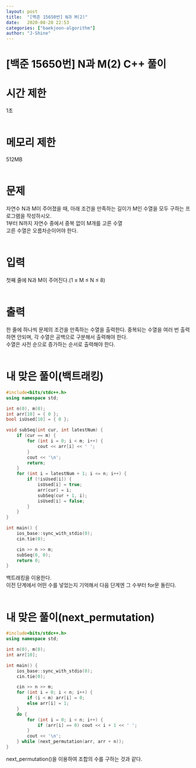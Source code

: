 ```yaml
---
layout: post
title:  "[백준 15650번] N과 M(2)"
date:   2020-08-28 22:53
categories: ["baekjoon-algorithm"]
author: "J-Shine"
---
```

# \[백준 15650번] N과 M(2) C++ 풀이
# 시간 제한
1초<br><br>

# 메모리 제한
512MB<br><br>

# 문제  
자연수 N과 M이 주어졌을 때, 아래 조건을 만족하는 길이가 M인 수열을 모두 구하는 프로그램을 작성하시오.<br>
1부터 N까지 자연수 중에서 중복 없이 M개를 고른 수열<br>
고른 수열은 오름차순이어야 한다.<br><br>

# 입력  
첫째 줄에 N과 M이 주어진다.(1 ≤ M ≤ N ≤ 8)<br><br>

# 출력  
한 줄에 하나씩 문제의 조건을 만족하는 수열을 출력한다. 중복되는 수열을 여러 번 출력하면 안되며, 각 수열은 공백으로 구분해서 출력해야 한다.<br>
수열은 사전 순으로 증가하는 순서로 출력해야 한다.<br><br>

# 내 맞은 풀이(백트래킹)

```c++
#include<bits/stdc++.h>
using namespace std;

int n(0), m(0);
int arr[10] = { 0 };
bool isUsed[10] = { 0 };

void subSeq(int cur, int latestNum) {
	if (cur == m) {
		for (int i = 0; i < m; i++) {
			cout << arr[i] << ' ';
		}
		cout << '\n';
		return;
	}
	for (int i = latestNum + 1; i <= n; i++) {
		if (!isUsed[i]) {
			isUsed[i] = true;
			arr[cur] = i;
			subSeq(cur + 1, i);
			isUsed[i] = false;
		}
	}
}

int main() {
	ios_base::sync_with_stdio(0);
	cin.tie(0);

	cin >> n >> m;
	subSeq(0, 0);
	return 0;
}
```
백트래킹을 이용한다.<br>
이전 단계에서 어떤 수를 넣었는지 기억해서 다음 단계엔 그 수부터 for문 돌린다.<br><br>

# 내 맞은 풀이(next_permutation)

```c++
#include<bits/stdc++.h>
using namespace std;

int n(0), m(0);
int arr[10];

int main() {
	ios_base::sync_with_stdio(0);
	cin.tie(0);

	cin >> n >> m;
	for (int i = 0; i < n; i++) {
		if (i < m) arr[i] = 0;
		else arr[i] = 1;
	}
	do {
		for (int i = 0; i < n; i++) {
			if (arr[i] == 0) cout << i + 1 << ' ';
		}
		cout << '\n';
	} while (next_permutation(arr, arr + n));
}
```

next_permutation()을 이용하여 조합의 수를 구하는 것과 같다.<br><br>

